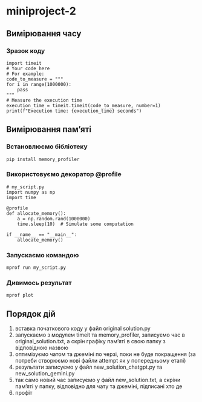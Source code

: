 # miniproject-2
## Вимірювання часу
### Зразок коду
```
import timeit
# Your code here
# For example:
code_to_measure = """
for i in range(1000000):
    pass
"""
# Measure the execution time
execution_time = timeit.timeit(code_to_measure, number=1)
print(f"Execution time: {execution_time} seconds")
```
## Вимірювання памʼяті
### Встановлюємо бібліотеку
```
pip install memory_profiler
```
### Використовуємо декоратор @profile
```
# my_script.py
import numpy as np
import time

@profile
def allocate_memory():
    a = np.random.rand(1000000)
    time.sleep(10)  # Simulate some computation

if __name__ == "__main__":
    allocate_memory()
```
### Запускаємо командою
```
mprof run my_script.py
```
### Дивимось результат
```
mprof plot
```

## Порядок дій
1) вставка початкового коду у файл original solution.py
2) запускаємо з модулем timeit та memory_profiler, записуємо час в original_solution.txt, а скрін графіку памʼяті в свою папку з відповідною назвою
3) оптимізуємо чатом та джеміні по черзі, поки не буде покращення (за потреби створюємо нові файли attempt як у попередньому етапі)
4) результати записуємо у файл new_solution_chatgpt.py та new_solution_gemini.py
5) так само новий час записуємо у файл new_solution.txt, а скріни памʼяті у папку, відповідно для чату та джеміні, підписані хто де
6) профіт
